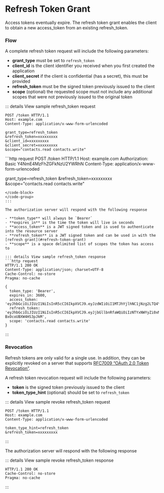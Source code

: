 # Refresh Token Grant

Access tokens eventually expire. The refresh token grant enables the client to obtain a new access_token from an existing refresh_token.

### Flow

A complete refresh token request will include the following parameters:

- **grant_type** must be set to `refresh_token`
- **client_id** is the client identifier you received when you first created the application
- **client_secret** if the client is confidential (has a secret), this must be provided
- **refresh_token** must be the signed token previously issued to the client
- **scope** (optional) the requested scope must not include any additional scopes that were not previously issued to the original token

::: details View sample refresh_token request
<code-group>
<code-block title="Query String" active>
```http request
POST /token HTTP/1.1
Host: example.com
Content-Type: application/x-www-form-urlencoded

grant_type=refresh_token
&refresh_token=xxxxxxxxx
&client_id=xxxxxxxxx
&client_secret=xxxxxxxxx
&scope="contacts.read contacts.write"
```
</code-block>

<code-block title="Basic Auth">
```http request
POST /token HTTP/1.1
Host: example.com
Authorization: Basic Y4NmE4MzFhZGFkNzU2YWRhN
Content-Type: application/x-www-form-urlencoded

grant_type=refresh_token
&refresh_token=xxxxxxxxx
&scope="contacts.read contacts.write"
```
</code-block>
</code-group>
:::

The authorization server will respond with the following response

- **token_type** will always be `Bearer`
- **expires_in** is the time the token will live in seconds
- **access_token** is a JWT signed token and is used to authenticate into the resource server
- **refresh_token** is a JWT signed token and can be used in with the [refresh grant](#refresh-token-grant) 
- **scope** is a space delimited list of scopes the token has access to

::: details View sample refresh_token response
```http request
HTTP/1.1 200 OK
Content-Type: application/json; charset=UTF-8
Cache-Control: no-store
Pragma: no-cache

{
  token_type: 'Bearer',
  expires_in: 3600,
  access_token: 'eyJhbGciOiJIUzI1NiIsInR5cCI6IkpXVCJ9.eyJzdWIiOiI1MTJhYjlhNC1jNzg2LTQ4YTYtOGFkNi05NGM1M2E4ZGM2NTEiLCJleHAiOjE2MDE3NjcyMTIsIm5iZiI6MTYwMTc2MzYxMiwiaWF0IjoxNjAxNzYzNjEyLCJqdGkiOiJuZXcgdG9rZW4iLCJjaWQiOiJ0ZXN0IGNsaWVudCIsInNjb3BlIjoiIn0.PO4eKSDVsFuKvebEXndWbZsprgzjkzEfHI7cl4N0YpM',
  refresh_token: 'eyJhbGciOiJIUzI1NiIsInR5cCI6IkpXVCJ9.eyJjbGllbnRfaWQiOiIzNTYxNWYyZi0xM2ZhLTQ3MzEtODNhMS05ZTM0NTU2YWIzOTAiLCJhY2Nlc3NfdG9rZW5faWQiOiJuZXcgdG9rZW4iLCJyZWZyZXNoX3Rva2VuX2lkIjoidGhpcy1pcy1teS1zdXBlci1zZWNyZXQtcmVmcmVzaC10b2tlbiIsInNjb3BlIjoiIiwidXNlcl9pZCI6IjUxMmFiOWE0LWM3ODYtNDhhNi04YWQ2LTk0YzUzYThkYzY1MSIsImV4cGlyZV90aW1lIjoxNjAxNzY3MjEyLCJpYXQiOjE2MDE3NjM2MTF9.du4KfAzelSA8hzBaqGlrSvPtH-BxOcoUBXW4HS3pJkM',
  scope: 'contacts.read contacts.write'
}
```
:::

### Revocation

Refresh tokens are only valid for a single use. In addition, they can be explicitly revoked on a server that supports
[RFC7009 “OAuth 2.0 Token Revocation”](https://tools.ietf.org/html/rfc7009).

A refresh token revocation request will include the following parameters:

- **token** is the signed token previously issued to the client
- **token_type_hint** (optional) should be set to `refresh_token`

::: details View sample revoke refresh_token request
```http request
POST /token HTTP/1.1
Host: example.com
Content-Type: application/x-www-form-urlencoded

token_type_hint=refresh_token
&refresh_token=xxxxxxxxx
```
:::

The authorization server will respond with the following response

::: details View sample revoke refresh_token response
```http request
HTTP/1.1 200 OK
Cache-Control: no-store
Pragma: no-cache
```
:::